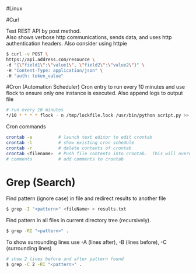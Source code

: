#Linux

#Curl

Test REST API by post method.  
Also shows verbose http communications, sends data, and uses http authentication headers.
Also consider using httpie
```bash
$ curl -v POST \
https://api.address.com/resource \
-d "{\"field1\":\"value1\", \"field2\":\"value2\"}" \
-H "Content-Type: application/json" \
-H "auth: token_value"
```

#Cron (Automation Scheduler)
Cron entry to run every 10 minutes and use flock to ensure only one instance is executed.  Also append logs to output file 
```bash
# run every 10 minutes
*/10 * * * * flock - n /tmp/lockfile.lock /usr/bin/python script.py >> /var/log/project/logfile.log 2>&1
```
Cron commands
```bash
crontab -e          # launch text editor to edit crontab
crontab -l          # show existing cron schedule
crontab -r          # delete contents of crontab
crontab <filename>  # Push file contents into crontab.  This will overwrite everything in crontab
# comments          # add comments to crontab
```

# Grep (Search)
Find pattern (ignore case) in file and redirect results to another file
```bash
$ grep -I "<pattern>" <fileName> > results.txt
```
Find pattern in all files in current directory tree (recursively).
```bash
$ grep -RI "<pattern>" .
```
To show surrounding lines use -A (lines after), -B (lines before), -C (surrounding lines)
``` bash
# show 2 lines before and after pattern found
$ grep -C 2 -RI "<pattern>" .
```
